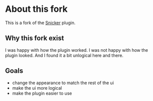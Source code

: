 # About this fork

This is a fork of the [Snicker](https://github.com/bludit-plugins/snicker) plugin.

## Why this fork exist

I was happy with how the plugin worked. I was not happy with how the plugin looked. And I found it a bit unlogical here and there.

## Goals

- change the appearance to match the rest of the ui
- make the ui more logical
- make the plugin easier to use
